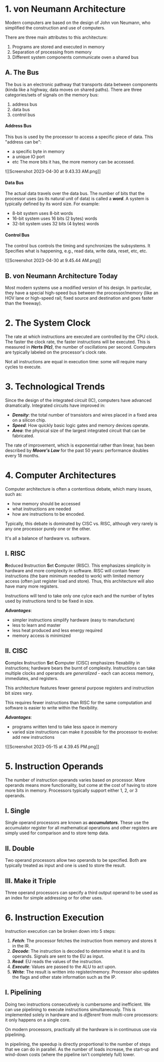 
# 1. von Neumann Architecture

Modern computers are based on the design of John von Neumann, who simplified the construction and use of computers.

There are three main attributes to this architecture:
1. Programs are stored and executed in memory
2. Separation of processing from memory
3. Different system components communicate oven a shared bus

## A. The Bus

The bus is an electronic pathway that transports data between components (kinda like a highway, data moves on shared paths). There are three categories/sets of signals on the memory bus:
1. address bus
2. data bus
3. control bus

#### Address Bus

This bus is used by the processor to access a specific piece of data. This "address can be":
- a specific byte in memory
- a unique IO port
- etc
The more bits it has, the more memory can be accessed.

![[Screenshot 2023-04-30 at 9.43.33 AM.png]]

#### Data Bus

The actual data travels over the data bus. The number of bits that the processor uses (as its natural unit of data) is called a ***word***. A system is typically defined by its word size. For example:
- 8-bit system uses 8-bit words
- 16-bit system uses 16 bits (2 bytes) words
- 32-bit system uses 32 bits (4 bytes) words

#### Control Bus

The control bus controls the timing and synchronizes the subsystems. It Specifies what is happening, e.g., read data, write data, reset, etc, etc. 

![[Screenshot 2023-04-30 at 9.45.44 AM.png]]

## B. von Neumann Architecture Today

Most modern systems use a modified version of his design. In particular, they have a special high-speed bus between the processor/memory (like an HOV lane or high-speed rail; fixed source and destination and goes faster than the freeway).

# 2. The System Clock

The rate at which instructions are executed are controlled by the CPU clock. The faster the clock rate, the faster instructions will be executed. This is measured in ***Herts (Hz)***, the number of oscillations per second. Computers are typically labeled on the processor's clock rate.

Not all instructions are equal in execution time: some will require many cycles to execute.

# 3. Technological Trends

Since the design of the integrated circuit (IC), computers have advanced dramatically. Integrated circuits have improved in:
- ***Density***: the total number of transistors and wires placed in a fixed area on a silicon chip. 
- ***Speed***: How quickly basic logic gates and memory devices operate.
- ***Area***: the physical size of the largest integrated circuit that can be fabricated. 

The rate of improvement, which is exponential rather than linear, has been described by ***Moore's Law*** for the past 50 years: performance doubles every 18 months.

# 4. Computer Architectures

Computer architecture is often a contentious debate, which many issues, such as:
- how memory should be accessed
- what instructions are needed
- how are instructions to be encoded.

Typically, this debate is dominated by CISC vs. RISC, although very rarely is any one processor purely one or the other. 

It's all a balance of hardware vs. software.

## I. RISC

**R**educed **I**nstruction **S**et **C**omputer (RISC). This emphasizes simplicity in hardware and more complexity in software. RISC will contain fewer instructions (the bare minimum needed to work) with limited memory access (often just register load and store). Thus, this architecture will also have many more registers.

Instructions will tend to take only one cylce each and the number of bytes used by instructions tend to be fixed in size. 

***Advantages***: 
- simpler instructions simplify hardware (easy to manufacture)
- less to learn and master
- less heat produced and less energy required
- memory access is minimized

## II. CISC

**C**omplex **I**nstruction **S**et **C**omputer (CISC) emphasizes flexability in instructions; hardware bears the burnt of complexity. Instructions can take multiple clocks and operands are *generalized* - each can access memory, immediates, and registers.

This architecture features fewer general purpose registers and instruction bit sizes vary. 

This requires fewer instructions than RISC for the same computation and software is easier to write within the flexibility.

***Advantages***:
- programs written tend to take less space in memory
- varied size instructions can make it possible for the processor to evolve: add new instructions
	
![[Screenshot 2023-05-15 at 4.39.45 PM.png]]

# 5. Instruction Operands

The number of instruction operands varies based on processor. More operands means more functionality, but come at the cost of having to store more bits in memory. Processors typically support either 1, 2, or 3 operands. 

## I. Single

Single operand processors are known as ***accumulators***. These use the accumulator register for all mathematical operations and other registers are simply used for comparison and to store temp data.

## II. Double

Two operand processors allow two operands to be specified. Both are typically treated as input and one is used to store the result. 

## III. Make it Triple

Three operand processors can specify a third output operand to be used as an index for simple addressing or for other uses. 

# 6. Instruction Execution

Instruction execution can be broken down into 5 steps:

1. ***Fetch***: The processor fetches the instruction from memory and stores it in the IR.
2. ***Decode***: The instruction is decoded to determine what it is and its operands. Signals are sent to the EU as input. 
3. ***Read***: EU reads the values of the instruction.
4. ***Execute***: Values are passed to the ALU to act upon. 
5. ***Write***: The result is written into register/memory. Processor also updates the flags and other state information such as the IP.

## I. Pipelining

Doing two instructions consecutively is cumbersome and inefficient. We can use pipelining to execute instructions simultaneously. This is implemented solely in hardware and is *different* from multi-core processors: it only happens on a single core. 

On modern processors, practically all the hardware is in continuous use via pipelining.

In pipelining, the speedup is directly proportional to the number of steps that we can do in parallel. As the number of loads increase, the start-up and wind-down costs (where the pipeline isn't completely full) lower.
